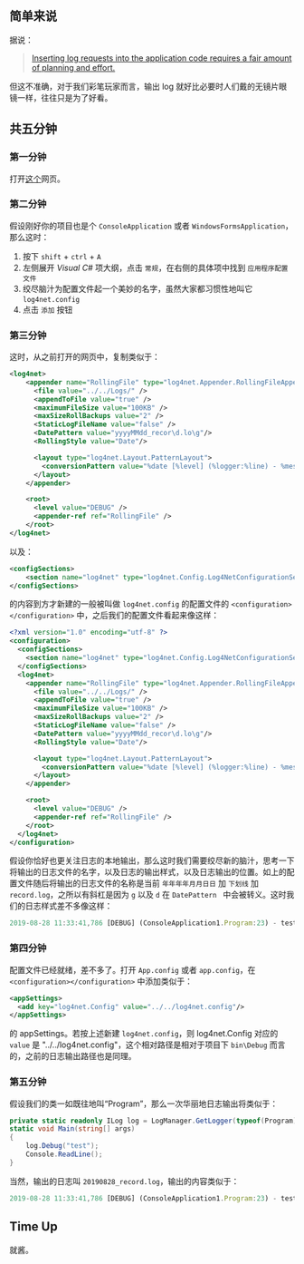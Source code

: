 ## 简单来说

据说：

> [Inserting log requests into the application code requires a fair amount of planning and effort.](http://logging.apache.org/log4net/release/manual/configuration.html)

但这不准确，对于我们彩笔玩家而言，输出 log 就好比必要时人们戴的无镜片眼镜一样，往往只是为了好看。

## 共五分钟

### 第一分钟

打开[这个](http://logging.apache.org/log4net/release/manual/configuration.html)网页。

### 第二分钟

假设刚好你的项目也是个 `ConsoleApplication` 或者 `WindowsFormsApplication`，那么这时：

1. 按下 `shift` + `ctrl` + `A`
2. 左侧展开 _Visual C#_ 项大纲，点击 `常规`，在右侧的具体项中找到 `应用程序配置文件`
3. 绞尽脑汁为配置文件起一个美妙的名字，虽然大家都习惯性地叫它 `log4net.config`
4. 点击 `添加` 按钮

### 第三分钟

这时，从之前打开的网页中，复制类似于：

```xml
<log4net>
    <appender name="RollingFile" type="log4net.Appender.RollingFileAppender">
      <file value="../../Logs/" />
      <appendToFile value="true" />
      <maximumFileSize value="100KB" />
      <maxSizeRollBackups value="2" />
      <StaticLogFileName value="false" />
      <DatePattern value="yyyyMMdd_recor\d.lo\g"/>
      <RollingStyle value="Date"/>

      <layout type="log4net.Layout.PatternLayout">
        <conversionPattern value="%date [%level] (%logger:%line) - %message%newline" />
      </layout>
    </appender>

    <root>
      <level value="DEBUG" />
      <appender-ref ref="RollingFile" />
    </root>
</log4net>
```

以及：

```xml
<configSections>
    <section name="log4net" type="log4net.Config.Log4NetConfigurationSectionHandler"/>
</configSections>
```

的内容到方才新建的一般被叫做 `log4net.config` 的配置文件的 `<configuration></configuration>` 中，之后我们的配置文件看起来像这样：

```xml
<?xml version="1.0" encoding="utf-8" ?>
<configuration>
  <configSections>
    <section name="log4net" type="log4net.Config.Log4NetConfigurationSectionHandler"/>
  </configSections>
  <log4net>
    <appender name="RollingFile" type="log4net.Appender.RollingFileAppender">
      <file value="../../Logs/" />
      <appendToFile value="true" />
      <maximumFileSize value="100KB" />
      <maxSizeRollBackups value="2" />
      <StaticLogFileName value="false" />
      <DatePattern value="yyyyMMdd_recor\d.lo\g"/>
      <RollingStyle value="Date"/>

      <layout type="log4net.Layout.PatternLayout">
        <conversionPattern value="%date [%level] (%logger:%line) - %message%newline" />
      </layout>
    </appender>

    <root>
      <level value="DEBUG" />
      <appender-ref ref="RollingFile" />
    </root>
  </log4net>
</configuration>
```

假设你恰好也更关注日志的本地输出，那么这时我们需要绞尽新的脑汁，思考一下将输出的日志文件的名字，以及日志的输出样式，以及日志输出的位置。如上的配置文件随后将输出的日志文件的名称是当前 `年年年年月月日日` 加 `下划线` 加 `record.log`，之所以有斜杠是因为 `g` 以及 `d` 在 `DatePattern ` 中会被转义。这时我们的日志样式差不多像这样：

```js
2019-08-28 11:33:41,786 [DEBUG] (ConsoleApplication1.Program:23) - test
```

### 第四分钟

配置文件已经就绪，差不多了。打开 `App.config` 或者 `app.config`，在 `<configuration></configuration>` 中添加类似于：

```xml
<appSettings>
  <add key="log4net.Config" value="../../log4net.config"/>
</appSettings>
```

的 appSettings。若按上述新建 `log4net.config`，则 log4net.Config 对应的 `value` 是 "../../log4net.config"，这个相对路径是相对于项目下 `bin\Debug` 而言的，之前的日志输出路径也是同理。

### 第五分钟

假设我们的类一如既往地叫“Program”，那么一次华丽地日志输出将类似于：

```csharp
private static readonly ILog log = LogManager.GetLogger(typeof(Program));
static void Main(string[] args)
{
    log.Debug("test");
    Console.ReadLine();
}
```

当然，输出的日志叫 `20190828_record.log`，输出的内容类似于：

```js
2019-08-28 11:33:41,786 [DEBUG] (ConsoleApplication1.Program:23) - test
```

## Time Up

就酱。
